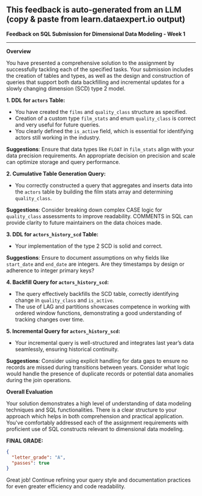 ## This feedback is auto-generated from an LLM (copy & paste from learn.dataexpert.io output)

**Feedback on SQL Submission for Dimensional Data Modeling - Week 1**

---

**Overview**

You have presented a comprehensive solution to the assignment by successfully tackling each of the specified tasks. Your submission includes the creation of tables and types, as well as the design and construction of queries that support both data backfilling and incremental updates for a slowly changing dimension (SCD) type 2 model.

**1. DDL for `actors` Table:** 

- You have created the `films` and `quality_class` structure as specified.
- Creation of a custom type `film_stats` and enum `quality_class` is correct and very useful for future queries.
- You clearly defined the `is_active` field, which is essential for identifying actors still working in the industry.

**Suggestions**: Ensure that data types like `FLOAT` in `film_stats` align with your data precision requirements. An appropriate decision on precision and scale can optimize storage and query performance.

**2. Cumulative Table Generation Query:**

- You correctly constructed a query that aggregates and inserts data into the `actors` table by building the film stats array and determining `quality_class`.
  
**Suggestions**: Consider breaking down complex CASE logic for `quality_class` assessments to improve readability. COMMENTS in SQL can provide clarity to future maintainers on the data choices made.

**3. DDL for `actors_history_scd` Table:**

- Your implementation of the type 2 SCD is solid and correct.

**Suggestions**: Ensure to document assumptions on why fields like `start_date` and `end_date` are integers. Are they timestamps by design or adherence to integer primary keys?

**4. Backfill Query for `actors_history_scd`:**

- The query effectively backfills the SCD table, correctly identifying change in `quality_class` and `is_active`.
- The use of LAG and partitions showcases competence in working with ordered window functions, demonstrating a good understanding of tracking changes over time.

**5. Incremental Query for `actors_history_scd`:**

- Your incremental query is well-structured and integrates last year’s data seamlessly, ensuring historical continuity.

**Suggestions**: Consider using explicit handling for data gaps to ensure no records are missed during transitions between years. Consider what logic would handle the presence of duplicate records or potential data anomalies during the join operations.

**Overall Evaluation**

Your solution demonstrates a high level of understanding of data modeling techniques and SQL functionalities. There is a clear structure to your approach which helps in both comprehension and practical application. You've comfortably addressed each of the assignment requirements with proficient use of SQL constructs relevant to dimensional data modeling.

**FINAL GRADE:**

```json
{
  "letter_grade": "A",
  "passes": true
}
``` 

Great job! Continue refining your query style and documentation practices for even greater efficiency and code readability.